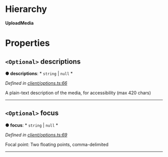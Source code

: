 

# Hierarchy

**UploadMedia**

# Properties

<a id="descriptions"></a>

## `<Optional>` descriptions

**● descriptions**: * `string` &#124; `null`
*

*Defined in [client/options.ts:66](https://github.com/lagunehq/core/blob/6d71f33/src/client/options.ts#L66)*

A plain-text description of the media, for accessibility (max 420 chars)

___
<a id="focus"></a>

## `<Optional>` focus

**● focus**: * `string` &#124; `null`
*

*Defined in [client/options.ts:69](https://github.com/lagunehq/core/blob/6d71f33/src/client/options.ts#L69)*

Focal point: Two floating points, comma-delimited

___

